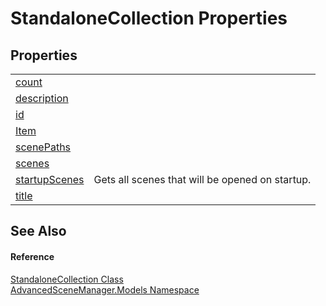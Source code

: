 # StandaloneCollection Properties




## Properties
<table>
<tr>
<td><a href="P_AdvancedSceneManager_Models_StandaloneCollection_count.md">count</a></td>
<td> </td></tr>
<tr>
<td><a href="P_AdvancedSceneManager_Models_StandaloneCollection_description.md">description</a></td>
<td> </td></tr>
<tr>
<td><a href="P_AdvancedSceneManager_Models_StandaloneCollection_id.md">id</a></td>
<td> </td></tr>
<tr>
<td><a href="P_AdvancedSceneManager_Models_StandaloneCollection_Item.md">Item</a></td>
<td> </td></tr>
<tr>
<td><a href="P_AdvancedSceneManager_Models_StandaloneCollection_scenePaths.md">scenePaths</a></td>
<td> </td></tr>
<tr>
<td><a href="P_AdvancedSceneManager_Models_StandaloneCollection_scenes.md">scenes</a></td>
<td> </td></tr>
<tr>
<td><a href="P_AdvancedSceneManager_Models_StandaloneCollection_startupScenes.md">startupScenes</a></td>
<td>Gets all scenes that will be opened on startup.</td></tr>
<tr>
<td><a href="P_AdvancedSceneManager_Models_StandaloneCollection_title.md">title</a></td>
<td> </td></tr>
</table>

## See Also


#### Reference
<a href="T_AdvancedSceneManager_Models_StandaloneCollection.md">StandaloneCollection Class</a>  
<a href="N_AdvancedSceneManager_Models.md">AdvancedSceneManager.Models Namespace</a>  
